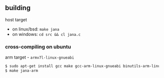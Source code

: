 ## building
host target

 - on linux/bsd: `make jana`
 - on windows: `cd src && cl jana.c`

### cross-compiling on ubuntu
arm target - `armv7l-linux-gnueabi`

```bash
$ sudo apt-get install gcc make gcc-arm-linux-gnueabi binutils-arm-linux-gnueabi
$ make jana-arm
```
